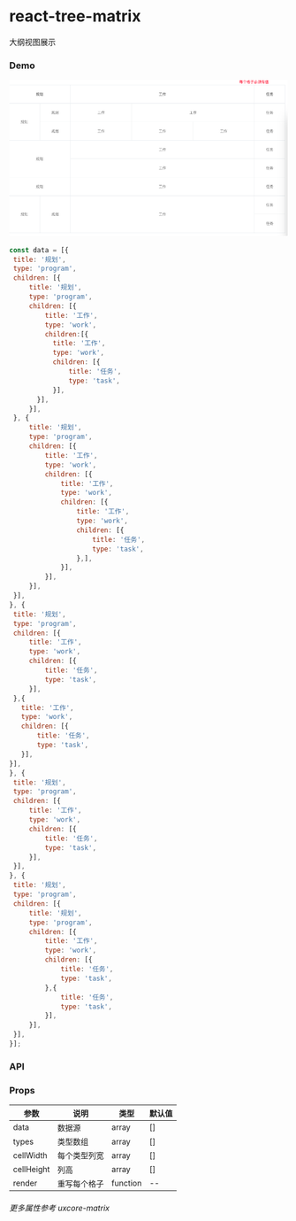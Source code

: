 # react-tree-matrix
大纲视图展示
### Demo
 ![image](https://github.com/cs-yang/react-tree-matrix/raw/master/tree-matrix.png)
 ```js
const data = [{
  title: '规划',
  type: 'program',
  children: [{
      title: '规划',
      type: 'program',
      children: [{
          title: '工作',
          type: 'work',
          children:[{
            title: '工作',
            type: 'work',
            children: [{
                title: '任务',
                type: 'task',
            }],
        }],
      }],
  }, {
      title: '规划',
      type: 'program',
      children: [{
          title: '工作',
          type: 'work',
          children: [{
              title: '工作',
              type: 'work',
              children: [{
                  title: '工作',
                  type: 'work',
                  children: [{
                      title: '任务',
                      type: 'task',
                  },],
              }],
          }],
      }],
  }],
}, {
  title: '规划',
  type: 'program',
  children: [{
      title: '工作',
      type: 'work',
      children: [{
          title: '任务',
          type: 'task',
      }],
  },{
    title: '工作',
    type: 'work',
    children: [{
        title: '任务',
        type: 'task',
    }],
}],
}, {
  title: '规划',
  type: 'program',
  children: [{
      title: '工作',
      type: 'work',
      children: [{
          title: '任务',
          type: 'task',
      }],
  }],
}, {
  title: '规划',
  type: 'program',
  children: [{
      title: '规划',
      type: 'program',
      children: [{
          title: '工作',
          type: 'work',
          children: [{
              title: '任务',
              type: 'task',
          },{
              title: '任务',
              type: 'task',
          }],
      }],
  }],
}];
```
### API
### Props
| 参数 | 说明 | 类型 | 默认值 |
 |--------|----------|------------------------|---------|
 data | 数据源 | array | []
 types | 类型数组 | array | []
 cellWidth | 每个类型列宽 | array | []
 cellHeight | 列高 | array | []
 render | 重写每个格子 | function | -- 
 
 ###### 更多属性参考 uxcore-matrix
